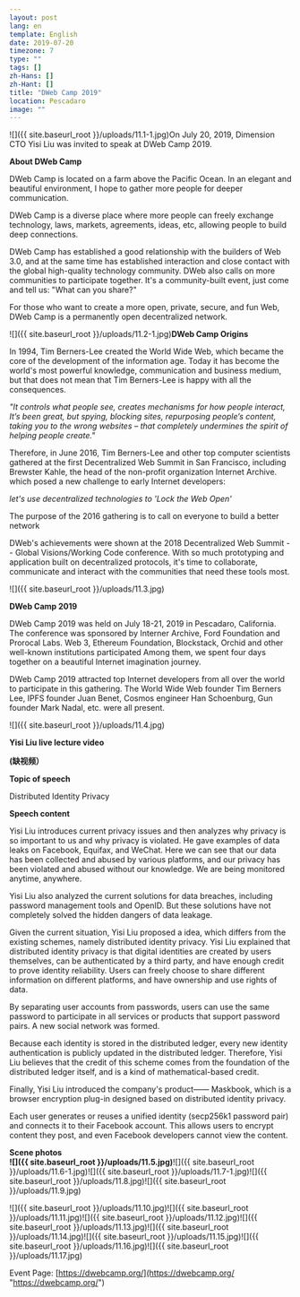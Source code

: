 ```yaml
---
layout: post
lang: en
template: English
date: 2019-07-20
timezone: 7
type: ""
tags: []
zh-Hans: []
zh-Hant: []
title: "DWeb Camp 2019"
location: Pescadaro
image: ""
---
```


![]({{ site.baseurl_root }}/uploads/11.1-1.jpg)On July 20, 2019, Dimension CTO Yisi Liu was invited to speak at DWeb Camp 2019.

**About DWeb Camp**

DWeb Camp is located on a farm above the Pacific Ocean. In an elegant and beautiful environment, I hope to gather more people for deeper communication.

DWeb Camp is a diverse place where more people can freely exchange technology, laws, markets, agreements, ideas, etc, allowing people to build deep connections.

DWeb Camp has established a good relationship with the builders of Web 3.0, and at the same time has established interaction and close contact with the global high-quality technology community. DWeb also calls on more communities to participate together. It's a community-built event, just come and tell us: "What can you share?"

For those who want to create a more open, private, secure, and fun Web, DWeb Camp is a permanently open decentralized network.

![]({{ site.baseurl_root }}/uploads/11.2-1.jpg)**DWeb Camp Origins**

In 1994, Tim Berners-Lee created the World Wide Web, which became the core of the development of the information age. Today it has become the world's most powerful knowledge, communication and business medium, but that does not mean that Tim Berners-Lee is happy with all the consequences.

_"It controls what people see, creates mechanisms for how people interact, It’s been great, but spying, blocking sites, repurposing people’s content, taking you to the wrong websites – that completely undermines the spirit of helping people create."_

Therefore, in June 2016, Tim Berners-Lee and other top computer scientists gathered at the first Decentralized Web Summit in San Francisco, including Brewster Kahle, the head of the non-profit organization Internet Archive. which posed a new challenge to early Internet developers:

_let's use decentralized technologies to 'Lock the Web Open'_

The purpose of the 2016 gathering is to call on everyone to build a better network

DWeb's achievements were shown at the 2018 Decentralized Web Summit -- Global Visions/Working Code conference. With so much prototyping and application built on decentralized protocols, it's time to collaborate, communicate and interact with the communities that need these tools most.

![]({{ site.baseurl_root }}/uploads/11.3.jpg)

**DWeb Camp 2019**

DWeb Camp 2019 was held on July 18-21, 2019 in Pescadaro, California. The conference was sponsored by Interner Archive, Ford Foundation and Prorocal Labs. Web 3, Ethereum Foundation, Blockstack, Orchid and other well-known institutions participated Among them, we spent four days together on a beautiful Internet imagination journey.

DWeb Camp 2019 attracted top Internet developers from all over the world to participate in this gathering. The World Wide Web founder Tim Berners Lee, IPFS founder Juan Benet, Cosmos engineer Han Schoenburg, Gun founder Mark Nadal, etc. were all present.

![]({{ site.baseurl_root }}/uploads/11.4.jpg)

**Yisi Liu live lecture video**

**(缺视频）**

**Topic of speech**

Distributed Identity Privacy

**Speech content**

Yisi Liu introduces current privacy issues and then analyzes why privacy is so important to us and why privacy is violated. He gave examples of data leaks on Facebook, Equifax, and WeChat. Here we can see that our data has been collected and abused by various platforms, and our privacy has been violated and abused without our knowledge. We are being monitored anytime, anywhere.

Yisi Liu also analyzed the current solutions for data breaches, including password management tools and OpenID. But these solutions have not completely solved the hidden dangers of data leakage.

Given the current situation, Yisi Liu proposed a idea, which differs from the existing schemes, namely distributed identity privacy. Yisi Liu explained that distributed identity privacy is that digital identities are created by users themselves, can be authenticated by a third party, and have enough credit to prove identity reliability. Users can freely choose to share different information on different platforms, and have ownership and use rights of data.

By separating user accounts from passwords, users can use the same password to participate in all services or products that support password pairs. A new social network was formed.

Because each identity is stored in the distributed ledger, every new identity authentication is publicly updated in the distributed ledger. Therefore, Yisi Liu believes that the credit of this scheme comes from the foundation of the distributed ledger itself, and is a kind of mathematical-based credit.

Finally, Yisi Liu introduced the company's product—— Maskbook, which is a browser encryption plug-in designed based on distributed identity privacy.

Each user generates or reuses a unified identity (secp256k1 password pair) and connects it to their Facebook account. This allows users to encrypt content they post, and even Facebook developers cannot view the content.

**Scene photos  
![]({{ site.baseurl_root }}/uploads/11.5.jpg)**![]({{ site.baseurl_root }}/uploads/11.6-1.jpg)![]({{ site.baseurl_root }}/uploads/11.7-1.jpg)![]({{ site.baseurl_root }}/uploads/11.8.jpg)![]({{ site.baseurl_root }}/uploads/11.9.jpg)

![]({{ site.baseurl_root }}/uploads/11.10.jpg)![]({{ site.baseurl_root }}/uploads/11.11.jpg)![]({{ site.baseurl_root }}/uploads/11.12.jpg)![]({{ site.baseurl_root }}/uploads/11.13.jpg)![]({{ site.baseurl_root }}/uploads/11.14.jpg)![]({{ site.baseurl_root }}/uploads/11.15.jpg)![]({{ site.baseurl_root }}/uploads/11.16.jpg)![]({{ site.baseurl_root }}/uploads/11.17.jpg)

Event Page: [https://dwebcamp.org/](https://dwebcamp.org/ "https://dwebcamp.org/")
